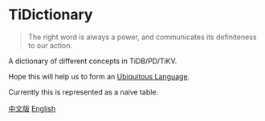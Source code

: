 # TiDictionary

> The right word is always a power, and communicates its definiteness to our action.

A dictionary of different concepts in TiDB/PD/TiKV.

Hope this will help us to form an [Ubiquitous Language](https://www.martinfowler.com/bliki/UbiquitousLanguage.html).

Currently this is represented as a naive table.

[中文版](https://github.com/longfangsong/TiDictionary/blob/main/zh.md) [English](https://github.com/longfangsong/TiDictionary/blob/main/en.md)

